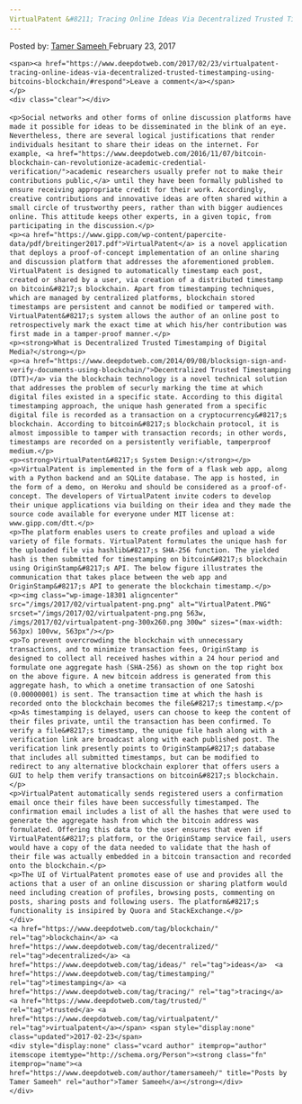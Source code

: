 ```yaml
---
VirtualPatent &#8211; Tracing Online Ideas Via Decentralized Trusted Timestamping Using Bitcoin&#8217;s Blockchain
---
```

<article class="post-listing post-18298 post type-post status-publish format-standard has-post-thumbnail hentry  tag-blockchain tag-decentralized tag-ideas tag-timestamping tag-tracing tag-trusted tag-virtualpatent">
    <div class="post-inner">
        <span>Posted by: <a href="https://www.deepdotweb.com/author/tamersameeh/" title="">Tamer Sameeh </a></span>
    <span>February 23, 2017</span>
    
    <span><a href="https://www.deepdotweb.com/2017/02/23/virtualpatent-tracing-online-ideas-via-decentralized-trusted-timestamping-using-bitcoins-blockchain/#respond">Leave a comment</a></span>
    </p>
    <div class="clear"></div>
    
    <p>Social networks and other forms of online discussion platforms have made it possible for ideas to be disseminated in the blink of an eye. Nevertheless, there are several logical justifications that render individuals hesitant to share their ideas on the internet. For example, <a href="https://www.deepdotweb.com/2016/11/07/bitcoin-blockchain-can-revolutionize-academic-credential-verification/">academic researchers usually prefer not to make their contributions public,</a> until they have been formally published to ensure receiving appropriate credit for their work. Accordingly, creative contributions and innovative ideas are often shared within a small circle of trustworthy peers, rather than with bigger audiences online. This attitude keeps other experts, in a given topic, from participating in the discussion.</p>
    <p><a href="https://www.gipp.com/wp-content/papercite-data/pdf/breitinger2017.pdf">VirtualPatent</a> is a novel application that deploys a proof-of-concept implementation of an online sharing and discussion platform that addresses the aforementioned problem. VirtualPatent is designed to automatically timestamp each post, created or shared by a user, via creation of a distributed timestamp on bitcoin&#8217;s blockchain. Apart from timestamping techniques, which are managed by centralized platforms, blockchain stored timestamps are persistent and cannot be modified or tampered with. VirtualPatent&#8217;s system allows the author of an online post to retrospectively mark the exact time at which his/her contribution was first made in a tamper-proof manner.</p>
    <p><strong>What is Decentralized Trusted Timestamping of Digital Media?</strong></p>
    <p><a href="https://www.deepdotweb.com/2014/09/08/blocksign-sign-and-verify-documents-using-blockchain/">Decentralized Trusted Timestamping (DTT)</a> via the blockchain technology is a novel technical solution that addresses the problem of securly marking the time at which digital files existed in a specific state. According to this digital timestamping approach, the unique hash generated from a specific digital file is recorded as a transaction on a cryptocurrency&#8217;s blockchain. According to bitcoin&#8217;s blockchain protocol, it is almost impossible to tamper with transaction records; in other words, timestamps are recorded on a persistently verifiable, tamperproof medium.</p>
    <p><strong>VirtualPatent&#8217;s System Design:</strong></p>
    <p>VirtualPatent is implemented in the form of a flask web app, along with a Python backend and an SQLite database. The app is hosted, in the form of a demo, on Heroku and should be considered as a proof-of-concept. The developers of VirtualPatent invite coders to develop their unique applications via building on their idea and they made the source code available for everyone under MIT license at: www.gipp.com/dtt.</p>
    <p>The platform enables users to create profiles and upload a wide variety of file formats. VirtualPatent formulates the unique hash for the uploaded file via hashlib&#8217;s SHA-256 function. The yielded hash is then submitted for timestamping on bitcoin&#8217;s blockchain using OriginStamp&#8217;s API. The below figure illustrates the communication that takes place between the web app and OriginStamp&#8217;s API to generate the blockchain timestamp.</p>
    <p><img class="wp-image-18301 aligncenter" src="/imgs/2017/02/virtualpatent-png.png" alt="VirtualPatent.PNG" srcset="/imgs/2017/02/virtualpatent-png.png 563w, /imgs/2017/02/virtualpatent-png-300x260.png 300w" sizes="(max-width: 563px) 100vw, 563px"/></p>
    <p>To prevent overcrowding the blockchain with unnecessary transactions, and to minimize transaction fees, OriginStamp is designed to collect all received hashes within a 24 hour period and formulate one aggregate hash (SHA-256) as shown on the top right box on the above figure. A new bitcoin address is generated from this aggregate hash, to which a onetime transaction of one Satoshi (0.00000001) is sent. The transaction time at which the hash is recorded onto the blockchain becomes the file&#8217;s timestamp.</p>
    <p>As timestamping is delayed, users can choose to keep the content of their files private, until the transaction has been confirmed. To verify a file&#8217;s timestamp, the unique file hash along with a verification link are broadcast along with each published post. The verification link presently points to OriginStamp&#8217;s database that includes all submitted timestamps, but can be modified to redirect to any alternative blockchain explorer that offers users a GUI to help them verify transactions on bitcoin&#8217;s blockchain.</p>
    <p>VirtualPatent automatically sends registered users a confirmation email once their files have been successfully timestamped. The confirmation email includes a list of all the hashes that were used to generate the aggregate hash from which the bitcoin address was formulated. Offering this data to the user ensures that even if VirtualPatent&#8217;s platform, or the OriginStamp service fail, users would have a copy of the data needed to validate that the hash of their file was actually embedded in a bitcoin transaction and recorded onto the blockchain.</p>
    <p>The UI of VirtualPatent promotes ease of use and provides all the actions that a user of an online discussion or sharing platform would need including creation of profiles, browsing posts, commenting on posts, sharing posts and following users. The platform&#8217;s functionality is insipired by Quora and StackExchange.</p>
    </div>
    <a href="https://www.deepdotweb.com/tag/blockchain/" rel="tag">blockchain</a> <a href="https://www.deepdotweb.com/tag/decentralized/" rel="tag">decentralized</a> <a href="https://www.deepdotweb.com/tag/ideas/" rel="tag">ideas</a>  <a href="https://www.deepdotweb.com/tag/timestamping/" rel="tag">timestamping</a> <a href="https://www.deepdotweb.com/tag/tracing/" rel="tag">tracing</a> <a href="https://www.deepdotweb.com/tag/trusted/" rel="tag">trusted</a> <a href="https://www.deepdotweb.com/tag/virtualpatent/" rel="tag">virtualpatent</a></span> <span style="display:none" class="updated">2017-02-23</span>
    <div style="display:none" class="vcard author" itemprop="author" itemscope itemtype="http://schema.org/Person"><strong class="fn" itemprop="name"><a href="https://www.deepdotweb.com/author/tamersameeh/" title="Posts by Tamer Sameeh" rel="author">Tamer Sameeh</a></strong></div>
    </div>
</article>

